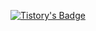 [![Tistory's Badge](https://github-readme-tistory-card.vercel.app/api/badge?name=Tistory%20Blog)](https://kons03.tistory.com/)
